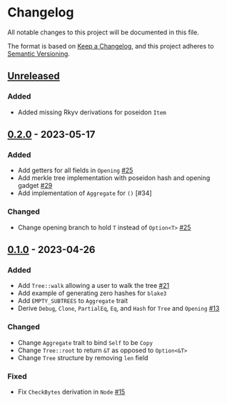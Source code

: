 # Changelog

All notable changes to this project will be documented in this file.

The format is based on [Keep a Changelog](https://keepachangelog.com/en/1.0.0/),
and this project adheres to [Semantic Versioning](https://semver.org/spec/v2.0.0.html).

## [Unreleased]

### Added

- Added missing Rkyv derivations for poseidon `Item`

## [0.2.0] - 2023-05-17

### Added

- Add getters for all fields in `Opening` [#25]
- Add merkle tree implementation with poseidon hash and opening gadget [#29]
- Add implementation of `Aggregate` for `()` [#34]

### Changed

- Change opening branch to hold `T` instead of `Option<T>` [#25]

## [0.1.0] - 2023-04-26

### Added

- Add `Tree::walk` allowing a user to walk the tree [#21]
- Add example of generating zero hashes for `blake3`
- Add `EMPTY_SUBTREES` to `Aggregate` trait
- Derive `Debug`, `Clone`, `PartialEq`, `Eq`, and `Hash` for `Tree` and `Opening` [#13]

### Changed

- Change `Aggregate` trait to bind `Self` to be `Copy`
- Change `Tree::root` to return `&T` as opposed to `Option<&T>`
- Change `Tree` structure by removing `len` field

### Fixed

- Fix `CheckBytes` derivation in `Node` [#15]

<!-- ISSUES -->
[#29]: https://github.com/dusk-network/merkle/issues/29
[#25]: https://github.com/dusk-network/merkle/issues/25
[#21]: https://github.com/dusk-network/merkle/issues/21
[#15]: https://github.com/dusk-network/merkle/issues/15
[#13]: https://github.com/dusk-network/merkle/issues/13

<!-- VERSIONS -->
[Unreleased]: https://github.com/dusk-network/merkle/compare/v0.2.0...HEAD
[0.2.0]: https://github.com/dusk-network/merkle/compare/v0.1.0...v0.2.0
[0.1.0]: https://github.com/dusk-network/merkle/releases/tag/v0.1.0
